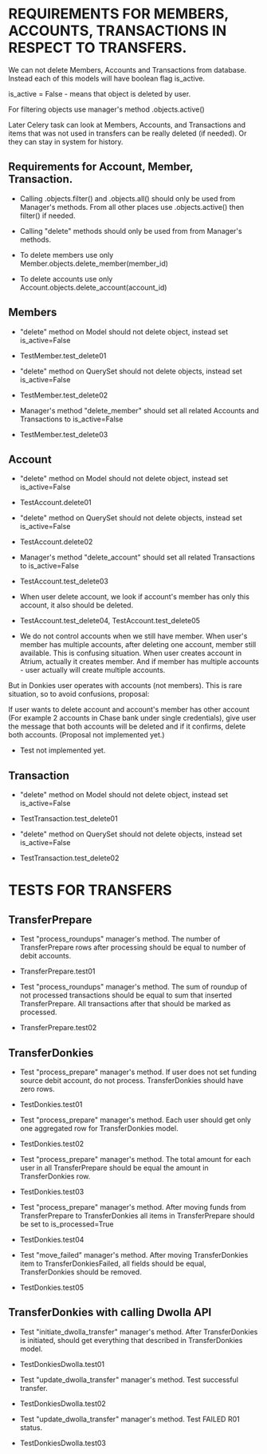 # REQUIREMENTS FOR MEMBERS, ACCOUNTS, TRANSACTIONS IN RESPECT TO TRANSFERS.
 
We can not delete Members, Accounts and Transactions from database.
Instead each of this models will have boolean flag is_active.

is_active = False - means that object is deleted by user.

For filtering objects use manager's method .objects.active()

Later Celery task can look at Members, Accounts, and Transactions and items that was not used in transfers can be really deleted (if needed). Or they can stay in system for history.

## Requirements for Account, Member, Transaction.

* Calling .objects.filter() and .objects.all() should only be used from Manager's methods. From all other places use .objects.active() then filter() if needed.

* Calling "delete" methods should only be used from from Manager's methods.

* To delete members use only Member.objects.delete_member(member_id)

* To delete accounts use only Account.objects.delete_account(account_id)


## Members

* "delete" method on Model should not delete object, instead set is_active=False
* TestMember.test_delete01

* "delete" method on QuerySet should not delete objects, instead set is_active=False
* TestMember.test_delete02 

* Manager's method "delete_member" should set all related Accounts and Transactions to is_active=False
* TestMember.test_delete03


## Account

* "delete" method on Model should not delete object, instead set is_active=False
* TestAccount.delete01

* "delete" method on QuerySet should not delete objects, instead set is_active=False
* TestAccount.delete02

* Manager's method "delete_account" should set all related Transactions to is_active=False
* TestAccount.test_delete03

* When user delete account, we look if account's member has only this account, it also should be deleted.
* TestAccount.test_delete04, TestAccount.test_delete05

* We do not control accounts when we still have member. When user's member has multiple accounts, after deleting one account, member still available. This is confusing situation. When user creates account in Atrium, actually it creates member. 
And if member has multiple accounts - user actually will create multiple accounts.

But in Donkies user operates with accounts (not members). This is rare situation, so to avoid confusions, proposal:

If user wants to delete account and account's member has other account (For example 2 accounts in Chase bank under single credentials), give user the message that both accounts will be deleted and if it confirms, delete both accounts. (Proposal not implemented yet.)
* Test not implemented yet.



## Transaction

* "delete" method on Model should not delete object, instead set is_active=False
* TestTransaction.test_delete01

* "delete" method on QuerySet should not delete objects, instead set is_active=False
* TestTransaction.test_delete02


# TESTS FOR TRANSFERS


## TransferPrepare

* Test "process_roundups" manager's method. The number of TransferPrepare rows after processing should be equal to number of debit accounts.
* TransferPrepare.test01

* Test "process_roundups" manager's method. The sum of roundup of not processed transactions should be equal to sum that inserted TransferPrepare. All transactions after that should be marked as processed.
* TransferPrepare.test02



## TransferDonkies

* Test "process_prepare" manager's method. If user does not set funding source debit account, do not process. TransferDonkies should have zero rows.
* TestDonkies.test01

* Test "process_prepare" manager's method. Each user should get only one aggregated row for TransferDonkies model.
* TestDonkies.test02

* Test "process_prepare" manager's method. The total amount for each user in all  TransferPrepare should be equal the amount in TransferDonkies row.
* TestDonkies.test03

* Test "process_prepare" manager's method. After moving funds from TransferPrepare to TransferDonkies all items in TransferPrepare should be set to is_processed=True
* TestDonkies.test04

* Test "move_failed" manager's method. After moving TransferDonkies item to TransferDonkiesFailed, all fields should be equal, TransferDonkies should be removed.
* TestDonkies.test05

## TransferDonkies with calling Dwolla API

* Test "initiate_dwolla_transfer" manager's method. After TransferDonkies is initiated, should get everything that described in TransferDonkies model.
* TestDonkiesDwolla.test01

* Test "update_dwolla_transfer" manager's method. Test successful transfer.
* TestDonkiesDwolla.test02

* Test "update_dwolla_transfer" manager's method. Test FAILED R01 status.
* TestDonkiesDwolla.test03
